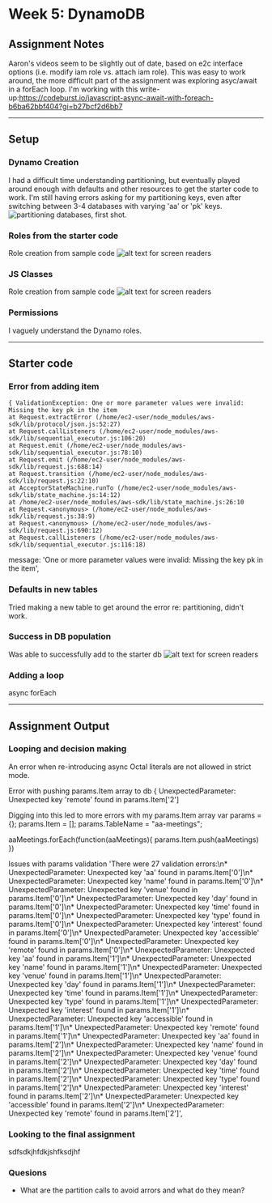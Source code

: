 # Week 5: DynamoDB

## Assignment Notes 
Aaron's videos seem to be slightly out of date, based on e2c interface options (i.e. modify iam role vs. attach iam role). This was easy to work around, the more difficult part of the assignment was exploring asyc/await in a forEach loop. I'm working with this write-up:https://codeburst.io/javascript-async-await-with-foreach-b6ba62bbf404?gi=b27bcf2d6bb7

***

## Setup

### Dynamo Creation
I had a difficult time understanding partitioning, but eventually played around enough with defaults and other resources to get the starter code to work. I'm still having errors asking for my partitioning keys, even after switching between 3-4 databases with varying 'aa' or 'pk' keys. 
![partitioning databases, first shot.](/images/pk.png "Misunderstanding partitioning, jumped ahead.")

### Roles from the starter code
Role creation from sample code
![alt text for screen readers](/images/pk.png "Text to show on mouseover")

### JS Classes
Role creation from sample code
![alt text for screen readers](/images/modifyRole.png "Text to show on mouseover")

### Permissions
I vaguely understand the Dynamo roles.

***

## Starter code 

### Error from adding item
    { ValidationException: One or more parameter values were invalid: Missing the key pk in the item
    at Request.extractError (/home/ec2-user/node_modules/aws-sdk/lib/protocol/json.js:52:27)
    at Request.callListeners (/home/ec2-user/node_modules/aws-sdk/lib/sequential_executor.js:106:20)
    at Request.emit (/home/ec2-user/node_modules/aws-sdk/lib/sequential_executor.js:78:10)
    at Request.emit (/home/ec2-user/node_modules/aws-sdk/lib/request.js:688:14)
    at Request.transition (/home/ec2-user/node_modules/aws-sdk/lib/request.js:22:10)
    at AcceptorStateMachine.runTo (/home/ec2-user/node_modules/aws-sdk/lib/state_machine.js:14:12)
    at /home/ec2-user/node_modules/aws-sdk/lib/state_machine.js:26:10
    at Request.<anonymous> (/home/ec2-user/node_modules/aws-sdk/lib/request.js:38:9)
    at Request.<anonymous> (/home/ec2-user/node_modules/aws-sdk/lib/request.js:690:12)
    at Request.callListeners (/home/ec2-user/node_modules/aws-sdk/lib/sequential_executor.js:116:18)
  message:
   'One or more parameter values were invalid: Missing the key pk in the item',

### Defaults in new tables
Tried making a new table to get around the error re: partitioning, didn't work.

### Success in DB population
Was able to successfully add to the starter db
![alt text for screen readers](/images/dbPop.png "Text to show on mouseover")

### Adding a loop
async forEach

***
## Assignment Output

### Looping and decision making
An error when re-introducing async
    Octal literals are not allowed in strict mode.

Error with pushing params.Item array to db
     { UnexpectedParameter: Unexpected key 'remote' found in params.Item['2']
     
Digging into this led to more errors with my params.Item array
    var params = {};
    params.Item = [];
    params.TableName = "aa-meetings";

aaMeetings.forEach(function(aaMeetings){
  params.Item.push(aaMeetings)
})


Issues with params validation
    'There were 27 validation errors:\n* UnexpectedParameter: Unexpected key \'aa\' found in params.Item[\'0\']\n* UnexpectedParameter: Unexpected key \'name\' found in params.Item[\'0\']\n* UnexpectedParameter: Unexpected key \'venue\' found in params.Item[\'0\']\n* UnexpectedParameter: Unexpected key \'day\' found in params.Item[\'0\']\n* UnexpectedParameter: Unexpected key \'time\' found in params.Item[\'0\']\n* UnexpectedParameter: Unexpected key \'type\' found in params.Item[\'0\']\n* UnexpectedParameter: Unexpected key \'interest\' found in params.Item[\'0\']\n* UnexpectedParameter: Unexpected key \'accessible\' found in params.Item[\'0\']\n* UnexpectedParameter: Unexpected key \'remote\' found in params.Item[\'0\']\n* UnexpectedParameter: Unexpected key \'aa\' found in params.Item[\'1\']\n* UnexpectedParameter: Unexpected key \'name\' found in params.Item[\'1\']\n* UnexpectedParameter: Unexpected key \'venue\' found in params.Item[\'1\']\n* UnexpectedParameter: Unexpected key \'day\' found in params.Item[\'1\']\n* UnexpectedParameter: Unexpected key \'time\' found in params.Item[\'1\']\n* UnexpectedParameter: Unexpected key \'type\' found in params.Item[\'1\']\n* UnexpectedParameter: Unexpected key \'interest\' found in params.Item[\'1\']\n* UnexpectedParameter: Unexpected key \'accessible\' found in params.Item[\'1\']\n* UnexpectedParameter: Unexpected key \'remote\' found in params.Item[\'1\']\n* UnexpectedParameter: Unexpected key \'aa\' found in params.Item[\'2\']\n* UnexpectedParameter: Unexpected key \'name\' found in params.Item[\'2\']\n* UnexpectedParameter: Unexpected key \'venue\' found in params.Item[\'2\']\n* UnexpectedParameter: Unexpected key \'day\' found in params.Item[\'2\']\n* UnexpectedParameter: Unexpected key \'time\' found in params.Item[\'2\']\n* UnexpectedParameter: Unexpected key \'type\' found in params.Item[\'2\']\n* UnexpectedParameter: Unexpected key \'interest\' found in params.Item[\'2\']\n* UnexpectedParameter: Unexpected key \'accessible\' found in params.Item[\'2\']\n* UnexpectedParameter: Unexpected key \'remote\' found in params.Item[\'2\']',


### Looking to the final assignment
sdfsdkjhfdkjshfksdjhf

### Quesions
- What are the partition calls to avoid arrors and what do they mean?